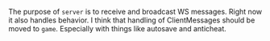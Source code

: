 The purpose of `server` is to receive and broadcast WS messages. Right now it also handles behavior. I think that handling of ClientMessages should be moved to `game`. Especially with things like autosave and anticheat.
